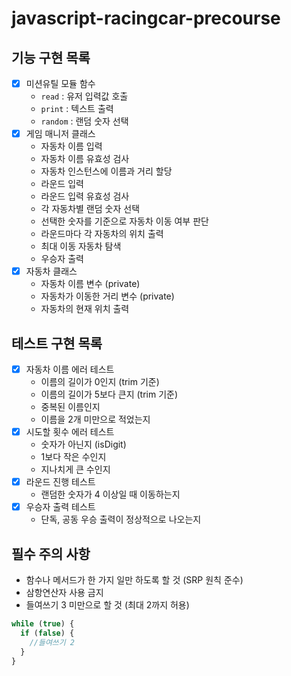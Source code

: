 # javascript-racingcar-precourse

## 기능 구현 목록

- [x] 미션유틸 모듈 함수
  - `read` : 유저 입력값 호출
  - `print` : 텍스트 출력
  - `random` : 랜덤 숫자 선택
- [x] 게임 매니저 클래스
  - 자동차 이름 입력
  - 자동차 이름 유효성 검사
  - 자동차 인스턴스에 이름과 거리 할당
  - 라운드 입력
  - 라운드 입력 유효성 검사
  - 각 자동차별 랜덤 숫자 선택
  - 선택한 숫자를 기준으로 자동차 이동 여부 판단
  - 라운드마다 각 자동차의 위치 출력
  - 최대 이동 자동차 탐색
  - 우승자 출력
- [x] 자동차 클래스
  - 자동차 이름 변수 (private)
  - 자동차가 이동한 거리 변수 (private)
  - 자동차의 현재 위치 출력

## 테스트 구현 목록

- [x] 자동차 이름 에러 테스트
  - 이름의 길이가 0인지 (trim 기준)
  - 이름의 길이가 5보다 큰지 (trim 기준)
  - 중복된 이름인지
  - 이름을 2개 미만으로 적었는지
- [x] 시도할 횟수 에러 테스트
  - 숫자가 아닌지 (isDigit)
  - 1보다 작은 수인지
  - 지나치게 큰 수인지
- [x] 라운드 진행 테스트
  - 랜덤한 숫자가 4 이상일 때 이동하는지
- [x] 우승자 출력 테스트
  - 단독, 공동 우승 출력이 정상적으로 나오는지

## 필수 주의 사항

- 함수나 메서드가 한 가지 일만 하도록 할 것 (SRP 원칙 준수)
- 삼항연산자 사용 금지
- 들여쓰기 3 미만으로 할 것 (최대 2까지 허용)

```js
while (true) {
  if (false) {
    //들여쓰기 2
  }
}
```
